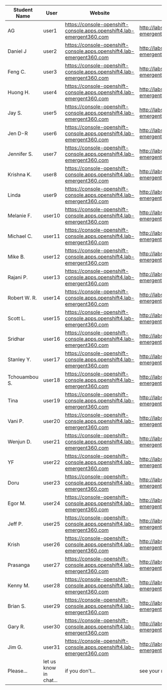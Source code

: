 Student Name | User | Website | Lab Instructions
------------ | ---------------| ---------- | -------------
AG | user1 | https://console-openshift-console.apps.openshift4.lab-emergent360.com | http://labs-emergent360.com/workshops/openshift_4_101/
Daniel J | user2 | https://console-openshift-console.apps.openshift4.lab-emergent360.com | http://labs-emergent360.com/workshops/openshift_4_101/
Feng C. | user3 | https://console-openshift-console.apps.openshift4.lab-emergent360.com | http://labs-emergent360.com/workshops/openshift_4_101/
Huong H. | user4 | https://console-openshift-console.apps.openshift4.lab-emergent360.com | http://labs-emergent360.com/workshops/openshift_4_101/
Jay S. | user5 | https://console-openshift-console.apps.openshift4.lab-emergent360.com | http://labs-emergent360.com/workshops/openshift_4_101/
Jen D-R | user6 | https://console-openshift-console.apps.openshift4.lab-emergent360.com | http://labs-emergent360.com/workshops/openshift_4_101/
Jennifer S. | user7 | https://console-openshift-console.apps.openshift4.lab-emergent360.com | http://labs-emergent360.com/workshops/openshift_4_101/
Krishna K. | user8 | https://console-openshift-console.apps.openshift4.lab-emergent360.com | http://labs-emergent360.com/workshops/openshift_4_101/
Linda | user9 | https://console-openshift-console.apps.openshift4.lab-emergent360.com | http://labs-emergent360.com/workshops/openshift_4_101/
Melanie F. | user10 | https://console-openshift-console.apps.openshift4.lab-emergent360.com | http://labs-emergent360.com/workshops/openshift_4_101/
Michael C. | user11 | https://console-openshift-console.apps.openshift4.lab-emergent360.com | http://labs-emergent360.com/workshops/openshift_4_101/
Mike B. | user12 | https://console-openshift-console.apps.openshift4.lab-emergent360.com | http://labs-emergent360.com/workshops/openshift_4_101/
Rajani P. | user13 | https://console-openshift-console.apps.openshift4.lab-emergent360.com | http://labs-emergent360.com/workshops/openshift_4_101/
Robert W. R. | user14 | https://console-openshift-console.apps.openshift4.lab-emergent360.com | http://labs-emergent360.com/workshops/openshift_4_101/
Scott L. | user15 | https://console-openshift-console.apps.openshift4.lab-emergent360.com | http://labs-emergent360.com/workshops/openshift_4_101/
Sridhar | user16 | https://console-openshift-console.apps.openshift4.lab-emergent360.com | http://labs-emergent360.com/workshops/openshift_4_101/
Stanley Y. | user17 | https://console-openshift-console.apps.openshift4.lab-emergent360.com | http://labs-emergent360.com/workshops/openshift_4_101/
Tchouambou S. | user18 | https://console-openshift-console.apps.openshift4.lab-emergent360.com | http://labs-emergent360.com/workshops/openshift_4_101/
Tina | user19 | https://console-openshift-console.apps.openshift4.lab-emergent360.com | http://labs-emergent360.com/workshops/openshift_4_101/
Vani P. | user20 | https://console-openshift-console.apps.openshift4.lab-emergent360.com | http://labs-emergent360.com/workshops/openshift_4_101/
Wenjun D. | user21 | https://console-openshift-console.apps.openshift4.lab-emergent360.com | http://labs-emergent360.com/workshops/openshift_4_101/
YF | user22 | https://console-openshift-console.apps.openshift4.lab-emergent360.com | http://labs-emergent360.com/workshops/openshift_4_101/
Doru | user23 | https://console-openshift-console.apps.openshift4.lab-emergent360.com | http://labs-emergent360.com/workshops/openshift_4_101/
Egor M. | user24 | https://console-openshift-console.apps.openshift4.lab-emergent360.com | http://labs-emergent360.com/workshops/openshift_4_101/
Jeff P. | user25 | https://console-openshift-console.apps.openshift4.lab-emergent360.com | http://labs-emergent360.com/workshops/openshift_4_101/
Krish | user26 | https://console-openshift-console.apps.openshift4.lab-emergent360.com | http://labs-emergent360.com/workshops/openshift_4_101/
Prasanga | user27 | https://console-openshift-console.apps.openshift4.lab-emergent360.com | http://labs-emergent360.com/workshops/openshift_4_101/
Kenny M. | user28 | https://console-openshift-console.apps.openshift4.lab-emergent360.com | http://labs-emergent360.com/workshops/openshift_4_101/
Brian S. | user29 | https://console-openshift-console.apps.openshift4.lab-emergent360.com | http://labs-emergent360.com/workshops/openshift_4_101/
Gary R. | user30 | https://console-openshift-console.apps.openshift4.lab-emergent360.com | http://labs-emergent360.com/workshops/openshift_4_101/
Jim G. | user31 | https://console-openshift-console.apps.openshift4.lab-emergent360.com | http://labs-emergent360.com/workshops/openshift_4_101/
Please... | let us know in chat... | if you don't... | see your name listed here... :-)



